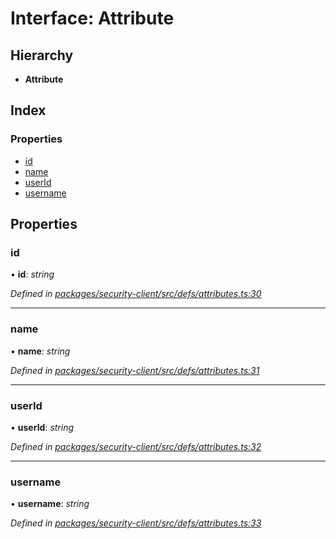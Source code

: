 # Interface: Attribute

## Hierarchy

* **Attribute**

## Index

### Properties

* [id](attribute.md#id)
* [name](attribute.md#name)
* [userId](attribute.md#userid)
* [username](attribute.md#username)

## Properties

###  id

• **id**: *string*

*Defined in [packages/security-client/src/defs/attributes.ts:30](https://github.com/TheSoftwareHouse/rad-modules-tools/blob/56e5326/packages/security-client/src/defs/attributes.ts#L30)*

___

###  name

• **name**: *string*

*Defined in [packages/security-client/src/defs/attributes.ts:31](https://github.com/TheSoftwareHouse/rad-modules-tools/blob/56e5326/packages/security-client/src/defs/attributes.ts#L31)*

___

###  userId

• **userId**: *string*

*Defined in [packages/security-client/src/defs/attributes.ts:32](https://github.com/TheSoftwareHouse/rad-modules-tools/blob/56e5326/packages/security-client/src/defs/attributes.ts#L32)*

___

###  username

• **username**: *string*

*Defined in [packages/security-client/src/defs/attributes.ts:33](https://github.com/TheSoftwareHouse/rad-modules-tools/blob/56e5326/packages/security-client/src/defs/attributes.ts#L33)*
